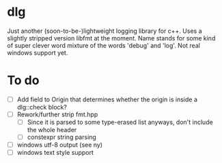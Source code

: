 dlg
===

Just another (soon-to-be-)lightweight logging library for c++.
Uses a slightly stripped version libfmt at the moment.
Name stands for some kind of super clever word mixture of the words 'debug' and 'log'.
Not real windows support yet.

To do
=====

- [ ] Add field to Origin that determines whether the origin is inside a dlg::check block?
- [ ] Rework/further strip fmt.hpp
	- [ ] Since it is parsed to some type-erased list anyways, don't include the whole header
	- [ ] constexpr string parsing
- [ ] windows utf-8 output (see ny)
- [ ] windows text style support
